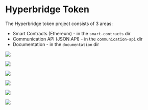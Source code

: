 # Hyperbridge Token

The Hyperbridge token project consists of 3 areas:

* Smart Contracts (Ethereum) - in the `smart-contracts` dir
* Communication API (JSON.API) - in the `communication-api` dir
* Documentation - in the `documentation` dir


[![](https://img.shields.io/badge/whitepaper-v2.0.0-lightgrey.svg)](https://hyperbridge.org/whitepaper)

[![](https://img.shields.io/badge/telegram-group-blue.svg)](https://t.me/hyperbridgechat)

[![](https://img.shields.io/badge/discord-server-brightgreen.svg)](https://discord.gg/wVMTjEb)

[![](https://img.shields.io/badge/gitter-brightgreen.svg)](https://gitter.im/Hyperbridge/Lobby)

[![](https://img.shields.io/badge/twitter-%40hyperbridge-blue.svg)](https://twitter.com/@hyperbridge)

[![](https://img.shields.io/badge/e--mail-hello%40hyperbridge.org-brightgreen.svg)](mailto:hello@hyperbridge.org)
